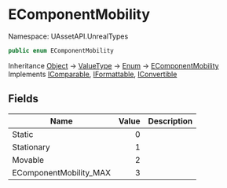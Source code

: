 # EComponentMobility

Namespace: UAssetAPI.UnrealTypes

```csharp
public enum EComponentMobility
```

Inheritance [Object](https://docs.microsoft.com/en-us/dotnet/api/system.object) → [ValueType](https://docs.microsoft.com/en-us/dotnet/api/system.valuetype) → [Enum](https://docs.microsoft.com/en-us/dotnet/api/system.enum) → [EComponentMobility](./uassetapi.unrealtypes.ecomponentmobility.md)<br>
Implements [IComparable](https://docs.microsoft.com/en-us/dotnet/api/system.icomparable), [IFormattable](https://docs.microsoft.com/en-us/dotnet/api/system.iformattable), [IConvertible](https://docs.microsoft.com/en-us/dotnet/api/system.iconvertible)

## Fields

| Name | Value | Description |
| --- | --: | --- |
| Static | 0 |  |
| Stationary | 1 |  |
| Movable | 2 |  |
| EComponentMobility_MAX | 3 |  |
